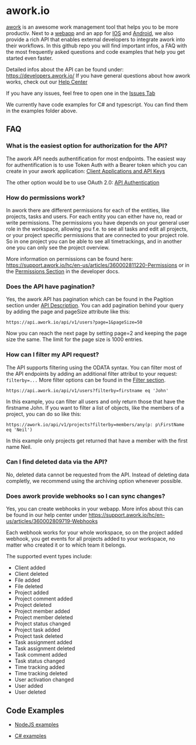 # awork.io
[awork](https://www.awork.io/) is an awesome work management tool that helps you to be more productiv. Next to a [webapp](https://app.awork.io/) and an app for [IOS](https://apps.apple.com/de/app/awork-organisiere-dein-team/id1466945183) and [Android](https://play.google.com/store/apps/details?id=io.awork&hl=gsw&gl=US), we also provide a rich API that enables external developers to integrate awork into their workflows.
In this github repo you will find important infos, a FAQ with the most frequently asked questions and code examples that help you get started even faster.

Detailed infos about the API can be found under: https://developers.awork.io/
If you have general questions about how awork works, check out our [Help Center](https://support.awork.io/hc/en-us)

If you have any issues, feel free to open one in the [Issues Tab](https://github.com/awork-io/awork/issues)

We currently have code examples for C# and typescript. You can find them in the examples folder above.

## FAQ

### What is the easiest option for authorization for the API?
The awork API needs authentification for most endpoints. The easiest way for authentification is to use Token Auth with a Bearer token which you can create in your awork application: [Client Applications and API Keys](https://support.awork.io/hc/en-us/articles/360002815960-Client-Applications-and-API-Keys)

The other option would be to use OAuth 2.0: [API Authentication](https://developers.awork.io/#authentication)

### How do permissions work?
In awork there are different permissions for each of the entities, like projects, tasks and users. For each entity you can either have no, read or write permissions. The permissions you have depends on your general user role in the workspace, allowing you f.e. to see all tasks and edit all projects, or your project specific permissions that are connected to your project role. So in one project you can be able to see all timetrackings, and in another one you can only see the project overview.

More information on permissions can be found here: https://support.awork.io/hc/en-us/articles/360002811220-Permissions or in the [Permissions Section](https://developers.awork.io/#permissionsconcept) in the developer docs.

### Does the API have pagination?
Yes, the awork API has pagination which can be found in the Pagition section under [API Description](https://developers.awork.io/#api-description). You can add pagination behind your query by adding the page and pageSize attribute like this:
```
https://api.awork.io/api/v1/users?page=1&pageSize=50
```
Now you can reach the next page by setting page=2 and keeping the page size the same. The limit for the page size is 1000 entries.

### How can I filter my API request?
The API supports filtering using the ODATA syntax. You can filter most of the API endpoints by adding an additional filter attribut to your request: ```filterby=...```
More filter options can be found in the [Filter section](https://developers.awork.io/#api-description).
```
https://api.awork.io/api/v1/users?filterby=firstname eq 'John'
```
In this example, you can filter all users and only return those that have the firstname John.
If you want to filter a list of objects, like the members of a project, you can do so like this:
```
https://awork.io/api/v1/projects?filterby=members/any(p: p\FirstName eq 'Neil')
```
In this example only projects get returned that have a member with the first name Neil.

### Can I find deleted data via the API?
No, deleted data cannot be requested from the API. Instead of deleting data completly, we recommend using the archiving option whenever possible.

### Does awork provide webhooks so I can sync changes?
Yes, you can create webhooks in your webapp. More infos about this can be found in our help center under https://support.awork.io/hc/en-us/articles/360002809719-Webhooks

Each webhook works for your whole workspace, so on the project added webhook, you get events for all projects added to your workspace, no matter who created it or to which team it belongs.

The supported event types include:
- Client added
- Client deleted
- File added
- File deleted
- Project added
- Project comment added
- Project deleted
- Project member added
- Project member deleted
- Project status changed
- Project task added
- Project task deleted
- Task assignment added
- Task assignment deleted
- Task comment added
- Task status changed
- Time tracking added
- Time tracking deleted
- User activation changed
- User added
- User deleted

## Code Examples

- [NodeJS examples](./examples/nodejs)

- [C# examples](./examples/csharp)